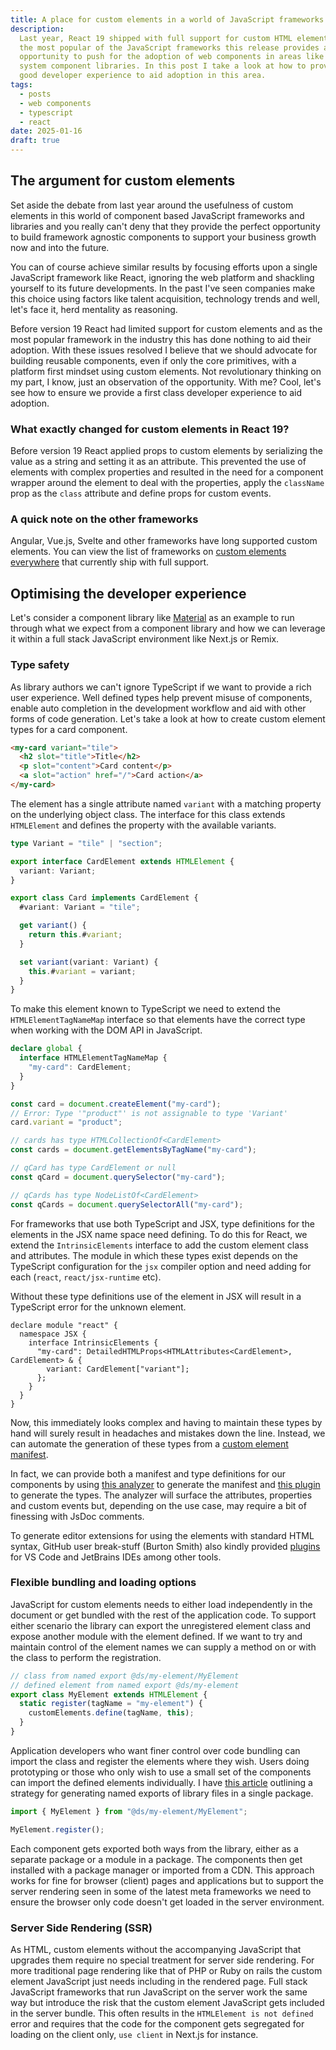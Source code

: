 ```yaml
---
title: A place for custom elements in a world of JavaScript frameworks
description:
  Last year, React 19 shipped with full support for custom HTML elements. Being
  the most popular of the JavaScript frameworks this release provides an
  opportunity to push for the adoption of web components in areas like design
  system component libraries. In this post I take a look at how to provide a
  good developer experience to aid adoption in this area.
tags:
  - posts
  - web components
  - typescript
  - react
date: 2025-01-16
draft: true
---
```


## The argument for custom elements

Set aside the debate from last year around the usefulness of custom elements in
this world of component based JavaScript frameworks and libraries and you really
can't deny that they provide the perfect opportunity to build framework agnostic
components to support your business growth now and into the future.

You can of course achieve similar results by focusing efforts upon a single
JavaScript framework like React, ignoring the web platform and shackling
yourself to its future developments. In the past I've seen companies make this
choice using factors like talent acquisition, technology trends and well, let's
face it, herd mentality as reasoning.

Before version 19 React had limited support for custom elements and as the most
popular framework in the industry this has done nothing to aid their adoption.
With these issues resolved I believe that we should advocate for building
reusable components, even if only the core primitives, with a platform first
mindset using custom elements. Not revolutionary thinking on my part, I know,
just an observation of the opportunity. With me? Cool, let's see how to ensure
we provide a first class developer experience to aid adoption.

### What exactly changed for custom elements in React 19?

Before version 19 React applied props to custom elements by serializing the
value as a string and setting it as an attribute. This prevented the use of
elements with complex properties and resulted in the need for a component
wrapper around the element to deal with the properties, apply the `className`
prop as the `class` attribute and define props for custom events.

### A quick note on the other frameworks

Angular, Vue.js, Svelte and other frameworks have long supported custom
elements. You can view the list of frameworks on [custom elements
everywhere][custom-elements-everywhere] that currently ship with full support.

## Optimising the developer experience

Let's consider a component library like [Material][material-web] as an example
to run through what we expect from a component library and how we can leverage
it within a full stack JavaScript environment like Next.js or Remix.

### Type safety

As library authors we can't ignore TypeScript if we want to provide a rich user
experience. Well defined types help prevent misuse of components, enable auto
completion in the development workflow and aid with other forms of code
generation. Let's take a look at how to create custom element types for a card
component.

```html
<my-card variant="tile">
  <h2 slot="title">Title</h2>
  <p slot="content">Card content</p>
  <a slot="action" href="/">Card action</a>
</my-card>
```

The element has a single attribute named `variant` with a matching property on
the underlying object class. The interface for this class extends `HTMLElement`
and defines the property with the available variants.

```ts
type Variant = "tile" | "section";

export interface CardElement extends HTMLElement {
  variant: Variant;
}

export class Card implements CardElement {
  #variant: Variant = "tile";

  get variant() {
    return this.#variant;
  }

  set variant(variant: Variant) {
    this.#variant = variant;
  }
}
```

To make this element known to TypeScript we need to extend the
`HTMLElementTagNameMap` interface so that elements have the correct type when
working with the DOM API in JavaScript.

```ts
declare global {
  interface HTMLElementTagNameMap {
    "my-card": CardElement;
  }
}

const card = document.createElement("my-card");
// Error: Type '"product"' is not assignable to type 'Variant'
card.variant = "product";

// cards has type HTMLCollectionOf<CardElement>
const cards = document.getElementsByTagName("my-card");

// qCard has type CardElement or null
const qCard = document.querySelector("my-card");

// qCards has type NodeListOf<CardElement>
const qCards = document.querySelectorAll("my-card");
```

For frameworks that use both TypeScript and JSX, type definitions for the
elements in the JSX name space need defining. To do this for React, we extend
the `IntrinsicElements` interface to add the custom element class and
attributes. The module in which these types exist depends on the TypeScript
configuration for the `jsx` compiler option and need adding for each (`react`,
`react/jsx-runtime` etc).

Without these type definitions use of the element in JSX will result in a
TypeScript error for the unknown element.

```tsx
declare module "react" {
  namespace JSX {
    interface IntrinsicElements {
      "my-card": DetailedHTMLProps<HTMLAttributes<CardElement>, CardElement> & {
        variant: CardElement["variant"];
      };
    }
  }
}
```

Now, this immediately looks complex and having to maintain these types by hand
will surely result in headaches and mistakes down the line. Instead, we can
automate the generation of these types from a [custom element
manifest][custom-element-manifest].

In fact, we can provide both a manifest and type definitions for our components
by using [this analyzer][custom-element-analyzer] to generate the manifest and
[this plugin][cem-plugin] to generate the types. The analyzer will surface the
attributes, properties and custom events but, depending on the use case, may
require a bit of finessing with JsDoc comments.

To generate editor extensions for using the elements with standard HTML syntax,
GitHub user break-stuff (Burton Smith) also kindly provided [plugins][cem-tools]
for VS Code and JetBrains IDEs among other tools.

### Flexible bundling and loading options

JavaScript for custom elements needs to either load independently in the
document or get bundled with the rest of the application code. To support either
scenario the library can export the unregistered element class and expose
another module with the element defined. If we want to try and maintain control
of the element names we can supply a method on or with the class to perform the
registration.

```ts
// class from named export @ds/my-element/MyElement
// defined element from named export @ds/my-element
export class MyElement extends HTMLElement {
  static register(tagName = "my-element") {
    customElements.define(tagName, this);
  }
}
```

Application developers who want finer control over code bundling can import the
class and register the elements where they wish. Users doing prototyping or
those who only wish to use a small set of the components can import the defined
elements individually. I have [this article][exports-article] outlining a
strategy for generating named exports of library files in a single package.

```ts
import { MyElement } from "@ds/my-element/MyElement";

MyElement.register();
```

Each component gets exported both ways from the library, either as a separate
package or a module in a package. The components then get installed with a
package manager or imported from a CDN. This approach works for fine for browser
(client) pages and applications but to support the server rendering seen in some
of the latest meta frameworks we need to ensure the browser only code doesn't
get loaded in the server environment.

### Server Side Rendering (SSR)

As HTML, custom elements without the accompanying JavaScript that upgrades them
require no special treatment for server side rendering. For more traditional
page rendering like that of PHP or Ruby on rails the custom element JavaScript
just needs including in the rendered page. Full stack JavaScript frameworks that
run JavaScript on the server work the same way but introduce the risk that the
custom element JavaScript gets included in the server bundle. This often results
in the `HTMLElement is not defined` error and requires that the code for the
component gets segregated for loading on the client only, `use client` in
Next.js for instance.

[custom-elements-everywhere]: https://custom-elements-everywhere.com/
[custom-element-manifest]:
  https://github.com/webcomponents/custom-elements-manifest
[custom-element-analyzer]: https://github.com/open-wc/custom-elements-manifest
[cem-tools]: https://github.com/break-stuff/cem-tools
[cem-plugin]:
  https://github.com/break-stuff/cem-tools/tree/main/packages/jsx-integration#readme
[material-web]: https://m3.material.io/develop/web
[exports-article]: /blog/typescript-package-entry-points/
